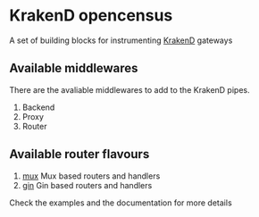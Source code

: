 KrakenD opencensus
====

A set of building blocks for instrumenting [KrakenD](http://www.krakend.io) gateways

## Available middlewares

There are the avaliable middlewares to add to the KrakenD pipes.

1. Backend
2. Proxy
3. Router

## Available router flavours

1. [mux](github.com/davron112/krakend-opencensus/blob/master/router/mux) Mux based routers and handlers
2. [gin](github.com/davron112/krakend-opencensus/blob/master/router/gin) Gin based routers and handlers

Check the examples and the documentation for more details
